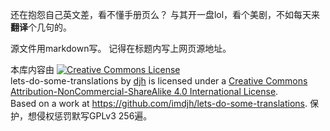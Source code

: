 还在抱怨自己英文差，看不懂手册页么？ 与其开一盘lol，看个美剧，不如每天来**翻译**个几句的。
     
源文件用markdown写。
记得在标题内写上网页源地址。
      
本库内容由
<a rel="license" href="http://creativecommons.org/licenses/by-nc-sa/4.0/"><img alt="Creative Commons License" style="border-width:0" src="https://i.creativecommons.org/l/by-nc-sa/4.0/80x15.png" /></a><br /><span xmlns:dct="http://purl.org/dc/terms/" href="http://purl.org/dc/dcmitype/Text" property="dct:title" rel="dct:type">lets-do-some-translations</span> by <a xmlns:cc="http://creativecommons.org/ns#" href="http://lets-do-some-translations.github.io" property="cc:attributionName" rel="cc:attributionURL">djh</a> is licensed under a <a rel="license" href="http://creativecommons.org/licenses/by-nc-sa/4.0/">Creative Commons Attribution-NonCommercial-ShareAlike 4.0 International License</a>.<br />Based on a work at <a xmlns:dct="http://purl.org/dc/terms/" href="https://github.com/imdjh/lets-do-some-translations" rel="dct:source">https://github.com/imdjh/lets-do-some-translations</a>.
保护，想侵权惩罚默写GPLv3 256遍。


